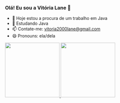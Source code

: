 ### Olá! Eu sou a Vitória Lane 👋

- 🔭 Hoje estou a procura de um trabalho em Java
- 🌱 Estudando Java
- 📫 Contate-me: vitoria2000lane@gmail.com 
- 😄 Pronouns: ela/dela

<div>
  <a href="https://github.com/VitoriaCavalcante1">
  <img height="180em" src="https://github-readme-stats.vercel.app/api?username=VitoriaCavalcante1&show_icons=true&theme=dracula&include_all_commits=true&count_private=true"/>
  <img height="180em" src="https://github-readme-stats.vercel.app/api/top-langs/?username=VitoriaCavalcante1&layout=compact&langs_count=7&theme=dracula"/>
</div>
